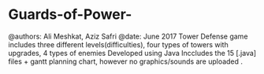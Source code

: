 # Guards-of-Power-
@authors: Ali Meshkat, Aziz Safri
@date: June 2017
Tower Defense game includes three different levels(difficulties), four types of towers with upgrades, 4 types of enemies 
Developed using Java
Inccludes the 15 [.java] files + gantt planning chart, however no graphics/sounds are uploaded
.
